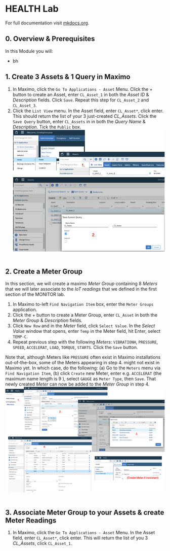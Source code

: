 # HEALTH Lab

For full documentation visit [mkdocs.org](https://www.mkdocs.org).

## 0. Overview & Prerequisites

In this Module you will:
* bh

## 1. Create 3 Assets & 1 Query in Maximo
1. In Maximo, click the `Go To Applications - Asset` Menu. Click the + button to create an Asset, 
enter `CL_Asset_1` in both the *Asset ID* & *Description* fields. Click `Save`. 
Repeat this step for `CL_Asset_2` and `CL_Asset_3`.
2. Click the `List View` menu. In the Asset field, enter `CL_Asset*`, click enter. 
This should return the list of your 3 just-created *CL_Assets*. 
Click the `Save Query` button, enter `CL_Assets` in in both the *Query Name* & *Description*. Tick the `Public` box.
![Health1](../img/health/Health-1.png)&nbsp; 

## 2. Create a Meter Group
In this section, we will create a maximo *Meter Group* containing 8 *Meters* that we will later associate to the 
*IoT readings* that we defined in the first section of the MONITOR lab.

1. In Maximo to-left `Find Navigation Item` box, enter the `Meter Groups` application.
2. Click the + button to create a Meter Group, enter `CL_Asset` in both the *Meter Group* & *Description* fields.
3. Click `New Row` and in the *Meter* field, click `Select Value`. 
In the *Select Value* window that opens, enter `Temp` in the Meter field, hit Enter, select `TEMP-C`.
4. Repeat previous step with the following *Meters*: 
`VIBRATIONH`, `PRESSURE`, `SPEED`, `ACCELERAT`, `LOAD`, `TORQUE`, `STARTS`. Click the `Save` button.

Note that, although Meters like `PRESSURE` often exist in Maximo installations out-of-the-box, 
some of the Meters appearing in step 4. might not exist in Maximo yet. In which case, do the following:
(a) Go to the `Meters` menu via `Find Navigation Item`, (b) click `Create` new Meter, enter e.g. `ACCELERAT` (the maximum name length is 9 ),
select `GAUGE` as `Meter Type`, then `Save`. That newly created *Meter* can now be added to the *Meter Group* in step 4.
![Health2](../img/health/Health-2.png)&nbsp; 


## 3. Associate Meter Group to your Assets & create Meter Readings
1. In Maximo, click the `Go To Applications - Asset` Menu. In the Asset field, enter `CL_Asset*`, click enter.
This will return the list of you 3 *CL_Assets*, click `CL_Asset_1`.
